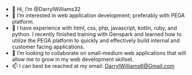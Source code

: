 - 👋 Hi, I’m @DarrylWilliams32
- 👀 I’m interested in web application development; preferably with PEGA platform.
- 🌱 I have experience with html, css, php, javascript, kotlin, ruby, and python. I recently finished training with Genspark and learned how to utilize the PEGA platform to quickly and effectively build internal and customer facing applications. 
- 💞️ I’m looking to collaborate on small-medium web applications that will allow me to grow in my web development skillset.
- 📫 I can best be reached at my email: DarrylWilliams6@Gmail.com

<!---
DarrylWilliams32/DarrylWilliams32 is a ✨ special ✨ repository because its `README.md` (this file) appears on your GitHub profile.
You can click the Preview link to take a look at your changes.
--->
